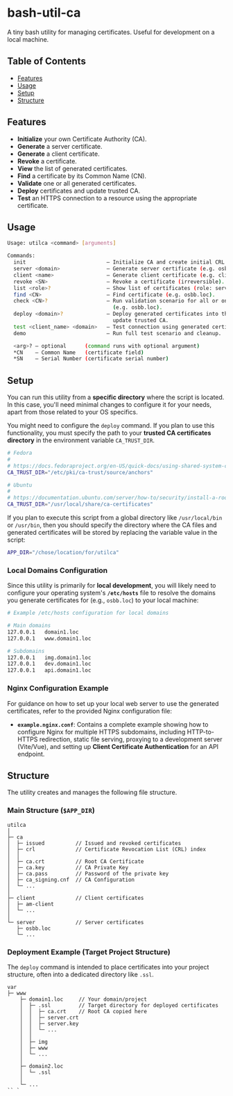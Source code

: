 # bash-util-ca
A tiny bash utility for managing certificates. Useful for development on a local machine.

## Table of Contents
- [Features](#features)
- [Usage](#usage)
- [Setup](#setup)
- [Structure](#structure)


## Features

- **Initialize** your own Certificate Authority (CA).
- **Generate** a server certificate.
- **Generate** a client certificate.
- **Revoke** a certificate.
- **View** the list of generated certificates.
- **Find** a certificate by its Common Name (CN).
- **Validate** one or all generated certificates.
- **Deploy** certificates and update trusted CA.
- **Test** an HTTPS connection to a resource using the appropriate certificate.


## Usage

```bash
Usage: utilca <command> [arguments]

Commands:
  init                          – Initialize CA and create initial CRL.
  server <domain>               – Generate server certificate (e.g. osbb.loc).
  client <name>                 – Generate client certificate (e.g. client1).
  revoke <SN>                   – Revoke a certificate (irreversible).
  list <role>?                  – Show list of certificates (role: server|client).
  find <CN>                     – Find certificate (e.g. osbb.loc).
  check <CN>?                   – Run validation scenario for all or one certificate 
                                  (e.g. osbb.loc).
  deploy <domain>?              – Deploy generated certificates into the project and 
                                  update trusted CA.
  test <client_name> <domain>   – Test connection using generated certificates.
  demo                          – Run full test scenario and cleanup.

  <arg>? – optional      (command runs with optional argument)
  *CN    – Common Name   (certificate field)
  *SN    – Serial Number (certificate serial number)
```


## Setup

You can run this utility from a **specific directory** where the script is located. In this case, you'll need minimal changes to configure it for your needs, apart from those related to your OS specifics.

You might need to configure the `deploy` command. If you plan to use this functionality, you must specify the path to your **trusted CA certificates directory** in the environment variable `CA_TRUST_DIR`.

```bash
# Fedora
# 
# https://docs.fedoraproject.org/en-US/quick-docs/using-shared-system-certificates/
CA_TRUST_DIR="/etc/pki/ca-trust/source/anchors"

# Ubuntu
# 
# https://documentation.ubuntu.com/server/how-to/security/install-a-root-ca-certificate-in-the-trust-store/
CA_TRUST_DIR="/usr/local/share/ca-certificates"
```

If you plan to execute this script from a global directory like `/usr/local/bin` or `/usr/bin`, then you should specify the directory where the CA files and generated certificates will be stored by replacing the variable value in the script:

```bash
APP_DIR="/chose/location/for/utilca"
```

### Local Domains Configuration

Since this utility is primarily for **local development**, you will likely need to configure your operating system's **`/etc/hosts`** file to resolve the domains you generate certificates for (e.g., `osbb.loc`) to your local machine:

```bash
# Example /etc/hosts configuration for local domains

# Main domains
127.0.0.1   domain1.loc
127.0.0.1   www.domain1.loc

# Subdomains
127.0.0.1   img.domain1.loc
127.0.0.1   dev.domain1.loc
127.0.0.1   api.domain1.loc
```

### Nginx Configuration Example

For guidance on how to set up your local web server to use the generated certificates, refer to the provided Nginx configuration file:

  * **`example.nginx.conf`**: Contains a complete example showing how to configure Nginx for multiple HTTPS subdomains, including HTTP-to-HTTPS redirection, static file serving, proxying to a development server (Vite/Vue), and setting up **Client Certificate Authentication** for an API endpoint.


## Structure

The utility creates and manages the following file structure.

### Main Structure (`$APP_DIR`)

```
utilca
│
├─ ca
│  ├─ issued          // Issued and revoked certificates
│  ├─ crl             // Certificate Revocation List (CRL) index
│  │
│  ├─ ca.crt          // Root CA Certificate
│  ├─ ca.key          // CA Private Key
│  ├─ ca.pass         // Password of the private key
│  ├─ ca_signing.cnf  // CA Configuration
│  └─ ...
│
├─ client             // Client certificates
│  ├─ am-client
│  └─ ...
│
└─ server             // Server certificates
   ├─ osbb.loc
   └─ ...
```

### Deployment Example (Target Project Structure)

The `deploy` command is intended to place certificates into your project structure, often into a dedicated directory like `.ssl`.

```
var
├─ www
    ├─ domain1.loc     // Your domain/project
    │  ├─ .ssl         // Target directory for deployed certificates
    │  │  ├─ ca.crt    // Root CA copied here
    │  │  ├─ server.crt
    │  │  ├─ server.key
    │  │  └─ ...
    │  │
    │  ├─ img
    │  ├─ www
    │  └─ ...
    │
    ├─ domain2.loc     
    │  └─ .ssl
    │
    └─ ...
`` `
